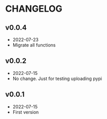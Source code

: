 # CHANGELOG

## v0.0.4

- 2022-07-23
- Migrate all functions

## v0.0.2

- 2022-07-15
- No change. Just for testing uploading pypi

## v0.0.1

- 2022-07-15
- First version